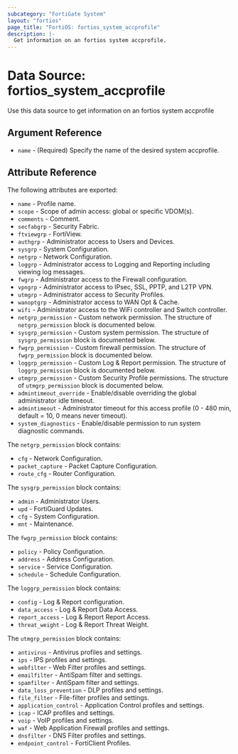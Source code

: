 ```yaml
---
subcategory: "FortiGate System"
layout: "fortios"
page_title: "FortiOS: fortios_system_accprofile"
description: |-
  Get information on an fortios system accprofile.
---
```


# Data Source: fortios_system_accprofile
Use this data source to get information on an fortios system accprofile

## Argument Reference

* `name` - (Required) Specify the name of the desired system accprofile.

## Attribute Reference

The following attributes are exported:

* `name` - Profile name.
* `scope` - Scope of admin access: global or specific VDOM(s).
* `comments` - Comment.
* `secfabgrp` - Security Fabric.
* `ftviewgrp` - FortiView.
* `authgrp` - Administrator access to Users and Devices.
* `sysgrp` - System Configuration.
* `netgrp` - Network Configuration.
* `loggrp` - Administrator access to Logging and Reporting including viewing log messages.
* `fwgrp` - Administrator access to the Firewall configuration.
* `vpngrp` - Administrator access to IPsec, SSL, PPTP, and L2TP VPN.
* `utmgrp` - Administrator access to Security Profiles.
* `wanoptgrp` - Administrator access to WAN Opt & Cache.
* `wifi` - Administrator access to the WiFi controller and Switch controller.
* `netgrp_permission` - Custom network permission. The structure of `netgrp_permission` block is documented below.
* `sysgrp_permission` - Custom system permission. The structure of `sysgrp_permission` block is documented below.
* `fwgrp_permission` - Custom firewall permission. The structure of `fwgrp_permission` block is documented below.
* `loggrp_permission` - Custom Log & Report permission. The structure of `loggrp_permission` block is documented below.
* `utmgrp_permission` - Custom Security Profile permissions. The structure of `utmgrp_permission` block is documented below.
* `admintimeout_override` - Enable/disable overriding the global administrator idle timeout.
* `admintimeout` - Administrator timeout for this access profile (0 - 480 min, default = 10, 0 means never timeout).
* `system_diagnostics` - Enable/disable permission to run system diagnostic commands.

The `netgrp_permission` block contains:

* `cfg` - Network Configuration.
* `packet_capture` - Packet Capture Configuration.
* `route_cfg` - Router Configuration.

The `sysgrp_permission` block contains:

* `admin` - Administrator Users.
* `upd` - FortiGuard Updates.
* `cfg` - System Configuration.
* `mnt` - Maintenance.

The `fwgrp_permission` block contains:

* `policy` - Policy Configuration.
* `address` - Address Configuration.
* `service` - Service Configuration.
* `schedule` - Schedule Configuration.

The `loggrp_permission` block contains:

* `config` - Log & Report configuration.
* `data_access` - Log & Report Data Access.
* `report_access` - Log & Report Report Access.
* `threat_weight` - Log & Report Threat Weight.

The `utmgrp_permission` block contains:

* `antivirus` - Antivirus profiles and settings.
* `ips` - IPS profiles and settings.
* `webfilter` - Web Filter profiles and settings.
* `emailfilter` - AntiSpam filter and settings.
* `spamfilter` - AntiSpam filter and settings.
* `data_loss_prevention` - DLP profiles and settings.
* `file_filter` - File-filter profiles and settings.
* `application_control` - Application Control profiles and settings.
* `icap` - ICAP profiles and settings.
* `voip` - VoIP profiles and settings.
* `waf` - Web Application Firewall profiles and settings.
* `dnsfilter` - DNS Filter profiles and settings.
* `endpoint_control` - FortiClient Profiles.

